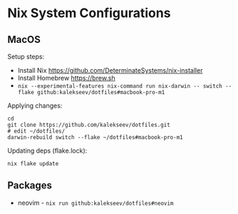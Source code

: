 # Nix System Configurations


## MacOS

Setup steps: 

- Install Nix https://github.com/DeterminateSystems/nix-installer
- Install Homebrew https://brew.sh
- `nix --experimental-features nix-command run nix-darwin -- switch --flake github:kalekseev/dotfiles#macbook-pro-m1`


Applying changes:

    cd
    git clone https://github.com/kalekseev/dotfiles.git
    # edit ~/dotfiles/
    darwin-rebuild switch --flake ~/dotfiles#macbook-pro-m1

Updating deps (flake.lock):

    nix flake update

## Packages

- neovim - `nix run github:kalekseev/dotfiles#neovim`
